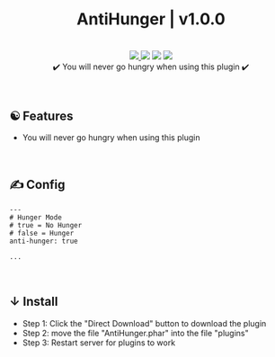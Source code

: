 <div align="center">
<h1>AntiHunger | v1.0.0<h1>
</div>
<p align="center">
<a href="https://poggit.pmmp.io/p/AntiHunger">
	<img src="https://poggit.pmmp.io/shield.state/AntiHunger">
</a>
<a href="https://poggit.pmmp.io/p/AntiHunger"><img src="https://poggit.pmmp.io/shield.api/AntiHunger"></a>
<a href="https://poggit.pmmp.io/p/AntiHunger"><img src="https://poggit.pmmp.io/shield.dl.total/AntiHunger"></a>
<a href="https://poggit.pmmp.io/p/AntiHunger"><img src="https://poggit.pmmp.io/shield.dl/AntiHunger"></a>
<br>
✔️ You will never go hungry when using this plugin ✔️
</p>

<br>

## ☯ Features
- You will never go hungry when using this plugin

<br>

## ✍ Config
```
---
# Hunger Mode
# true = No Hunger
# false = Hunger
anti-hunger: true

...
```

<br>

## ↓ Install
- Step 1: Click the "Direct Download" button to download the plugin
- Step 2: move the file "AntiHunger.phar" into the file "plugins"
- Step 3: Restart server for plugins to work
